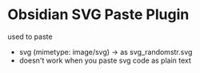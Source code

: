 # Obsidian SVG Paste Plugin

used to paste 
- svg (mimetype: image/svg) -> as svg_randomstr.svg
- doesn't work when you paste svg code as  plain text
